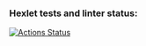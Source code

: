### Hexlet tests and linter status:
[![Actions Status](https://github.com/setov/php-project-lvl1/actions/workflows/hexlet-check.yml/badge.svg)](https://github.com/setov/php-project-lvl1/actions)